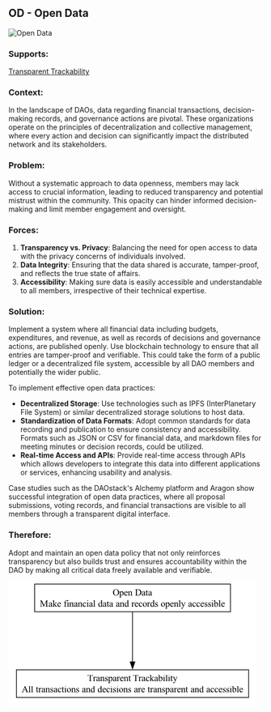 ## OD - Open Data

![Open Data](./output/illustration/open_data_illustration_v3.png)

### Supports:
[Transparent Trackability](./transparent_trackability.html)

### Context:
In the landscape of DAOs, data regarding financial transactions, decision-making records, and governance actions are pivotal. These organizations operate on the principles of decentralization and collective management, where every action and decision can significantly impact the distributed network and its stakeholders.

### Problem:
Without a systematic approach to data openness, members may lack access to crucial information, leading to reduced transparency and potential mistrust within the community. This opacity can hinder informed decision-making and limit member engagement and oversight.

### Forces:
1. **Transparency vs. Privacy**: Balancing the need for open access to data with the privacy concerns of individuals involved.
2. **Data Integrity**: Ensuring that the data shared is accurate, tamper-proof, and reflects the true state of affairs.
3. **Accessibility**: Making sure data is easily accessible and understandable to all members, irrespective of their technical expertise.

### Solution:
Implement a system where all financial data including budgets, expenditures, and revenue, as well as records of decisions and governance actions, are published openly. Use blockchain technology to ensure that all entries are tamper-proof and verifiable. This could take the form of a public ledger or a decentralized file system, accessible by all DAO members and potentially the wider public.

To implement effective open data practices:
- **Decentralized Storage**: Use technologies such as IPFS (InterPlanetary File System) or similar decentralized storage solutions to host data.
- **Standardization of Data Formats**: Adopt common standards for data recording and publication to ensure consistency and accessibility. Formats such as JSON or CSV for financial data, and markdown files for meeting minutes or decision records, could be utilized.
- **Real-time Access and APIs**: Provide real-time access through APIs which allows developers to integrate this data into different applications or services, enhancing usability and analysis.

Case studies such as the DAOstack's Alchemy platform and Aragon show successful integration of open data practices, where all proposal submissions, voting records, and financial transactions are visible to all members through a transparent digital interface.

### Therefore:
Adopt and maintain an open data policy that not only reinforces transparency but also builds trust and ensures accountability within the DAO by making all critical data freely available and verifiable.


![Open Data](./output/open_data_specific_graph_v3.png)